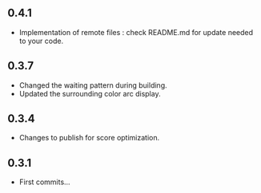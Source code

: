 ## 0.4.1

* Implementation of remote files : check README.md for update needed to your code.

## 0.3.7

* Changed the waiting pattern during building.
* Updated the surrounding color arc display.

## 0.3.4

* Changes to publish for score optimization.

## 0.3.1

* First commits...